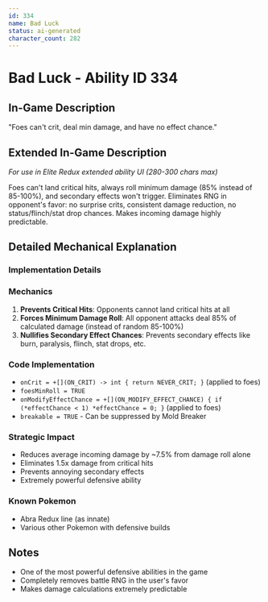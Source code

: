 ```yaml
---
id: 334
name: Bad Luck
status: ai-generated
character_count: 282
---
```


# Bad Luck - Ability ID 334

## In-Game Description
"Foes can't crit, deal min damage, and have no effect chance."

## Extended In-Game Description
*For use in Elite Redux extended ability UI (280-300 chars max)*

Foes can't land critical hits, always roll minimum damage (85% instead of 85-100%), and secondary effects won't trigger. Eliminates RNG in opponent's favor: no surprise crits, consistent damage reduction, no status/flinch/stat drop chances. Makes incoming damage highly predictable.

## Detailed Mechanical Explanation

### Implementation Details

### Mechanics
1. **Prevents Critical Hits**: Opponents cannot land critical hits at all
2. **Forces Minimum Damage Roll**: All opponent attacks deal 85% of calculated damage (instead of random 85-100%)
3. **Nullifies Secondary Effect Chances**: Prevents secondary effects like burn, paralysis, flinch, stat drops, etc.

### Code Implementation
- `onCrit = +[](ON_CRIT) -> int { return NEVER_CRIT; }` (applied to foes)
- `foesMinRoll = TRUE`
- `onModifyEffectChance = +[](ON_MODIFY_EFFECT_CHANCE) { if (*effectChance < 1) *effectChance = 0; }` (applied to foes)
- `breakable = TRUE` - Can be suppressed by Mold Breaker

### Strategic Impact
- Reduces average incoming damage by ~7.5% from damage roll alone
- Eliminates 1.5x damage from critical hits
- Prevents annoying secondary effects
- Extremely powerful defensive ability

### Known Pokemon
- Abra Redux line (as innate)
- Various other Pokemon with defensive builds


## Notes
- One of the most powerful defensive abilities in the game
- Completely removes battle RNG in the user's favor
- Makes damage calculations extremely predictable
